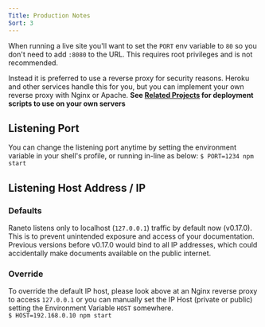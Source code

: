 ```yaml
---
Title: Production Notes
Sort: 3
---
```


When running a live site you'll want to set the `PORT` env variable to `80` so you don't need to add `:8080` to the URL.
This requires root privileges and is not recommended.

Instead it is preferred to use a reverse proxy for security reasons.
Heroku and other services handle this for you, but you can implement your own reverse proxy with Nginx or Apache.
**See [Related Projects](%base_url%/related-projects) for deployment scripts to use on your own servers**

## Listening Port

You can change the listening port anytime by setting the environment variable in your shell's profile, or running in-line as below:
`$ PORT=1234 npm start`

## Listening Host Address / IP

### Defaults

Raneto listens only to localhost (`127.0.0.1`) traffic by default now (v0.17.0).  
This is to prevent unintended exposure and access of your documentation.  
Previous versions before v0.17.0 would bind to all IP addresses, which could accidentally make documents available on the public internet.

### Override

To override the default IP host, please look above at an Nginx reverse proxy to access `127.0.0.1` or you can manually set the IP Host (private or public) setting the Environment Variable `HOST` somewhere.  
`$ HOST=192.168.0.10 npm start`

